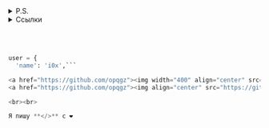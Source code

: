 <details>
  <summary>P.S.</summary>
  Кто-то занял мой ник так что пришлось поставить себе другой: opqgz.
</details>
<details>
  <summary>Ссылки </summary>
  <a href="http://team748.ml">
  Мой сайт
  </a>
</details>
<br>
<br>

```py

user = {
  'name': 'i0x',```

<a href="https://github.com/opqgz"><img width="400" align="center" src="https://github-readme-stats.anuraghazra1.vercel.app/api?username=opqgz&show_icons=true&include_all_commits=true&theme=dark"></a><br>
<a href="https://github.com/opqgz"><img align="center" src="https://github-readme-stats.anuraghazra1.vercel.app/api/top-langs/?username=opqgz&layout=compact&theme=dark" /></a>

<br><br>

Я пишу **</>** с ❤️
